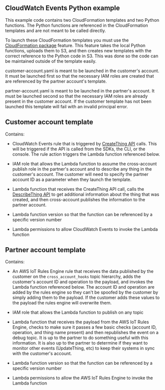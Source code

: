 CloudWatch Events Python example
--------------------------------

This example code contains two CloudFormation templates and two Python functions. The Python functions are referenced in the CloudFormation templates and are not meant to be called directly.

To launch these CloudFormation templates you must use the [CloudFormation package](https://docs.aws.amazon.com/cli/latest/reference/cloudformation/package.html) feature. This feature takes the local Python functions, uploads them to S3, and then creates new templates with the correct reference to the Python code in S3. This was done so the code can be maintained outside of the template easily.

customer-account.yaml is meant to be launched in the customer's account. It must be launched first so that the necessary IAM roles are created that are referenced by the partner account's template.

partner-account.yaml is meant to be launched in the partner's account. It must be launched second so that the necessary IAM roles are already present in the customer account. If the customer template has not been launched this template will fail with an invalid principal error.

Customer account template
-------------------------
Contains:

- CloudWatch Events rule that is triggered by [CreateThing API](https://docs.aws.amazon.com/iot/latest/apireference/API_CreateThing.html) calls. This will be triggered if the API is called from the SDKs, the CLI, or the console. The rule action triggers the Lambda function referenced below.

- IAM role that allows the Lambda function to assume the cross-account publish role in the partner's account and to describe any thing in the customer's account. The customer will need to specify the partner account ID as a parameter when they launch the template.

- Lambda function that receives the CreateThing API call, calls the [DescribeThing API](https://docs.aws.amazon.com/iot/latest/apireference/API_DescribeThing.html) to get additional information about the thing that was created, and then cross-account publishes the information to the partner account.

- Lambda function version so that the function can be referenced by a specific version number

- Lambda permissions to allow CloudWatch Events to invoke the Lambda function

Partner account template
-------------------------
Contains:

- An AWS IoT Rules Engine rule that receives the data published by the customer on the `cross_account_hooks` topic hierarchy, adds the customer's account ID and operation to the payload, and invokes the Lambda function referenced below. The account ID and operation are added by the rules engine so they can't be spoofed by the customer by simply adding them to the payload. If the customer adds these values to the payload the rules engine will overwrite them.

- IAM role that allows the Lambda function to publish on any topic

- Lambda function that receives the payload from the AWS IoT Rules Engine, checks to make sure it passes a few basic checks (account ID, operation, and thing name present) and then republishes the event on a debug topic. It is up to the partner to do something useful with this information. It is also up to the partner to determine if they want to monitor other events (UpdateThing, etc) to keep their systems in sync with the customer's account.

- Lambda function version so that the function can be referenced by a specific version number

- Lambda permissions to allow the AWS IoT Rules Engine to invoke the Lambda function
